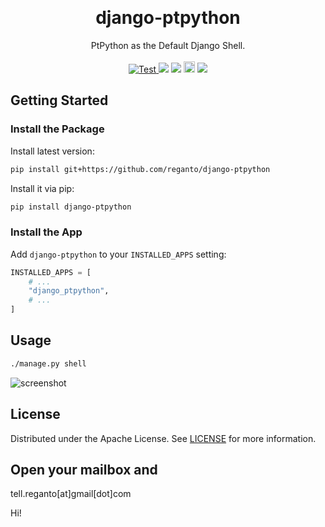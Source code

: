 <a id="top"></a>
<br />

<div align="center">
  <h1>django-ptpython</h1>
  <p align="center">
    PtPython as the Default Django Shell.
    <br />
    <br />
    <a href="https://github.com/reganto/django-ptpython/actions?query=workflow%3ALinters+event%3Apush+branch%3Amaster" target="_blank">
    <img src="https://github.com/reganto/django-ptpython/workflows/Linters/badge.svg?event=push&branch=master" alt="Test">
    </a>
    <a href="https://github.com/reganto/django-ptpython/issues"><img src="https://img.shields.io/github/issues/reganto/django-ptpython"></a> <a href="https://github.com/reganto/django-ptpython/blob/master/LICENSE.txt"><img src="https://img.shields.io/github/license/reganto/django-ptpython"></a>  <a href="https://badge.fury.io/py/django-ptpython"><img src="https://badge.fury.io/py/django-ptpython.svg" alt="PyPI version" height="18"></a> <a href="https://pepy.tech/project/django-ptpython"><img src="https://pepy.tech/badge/django-ptpython"/></a>
  </p>
</div>

<!-- Getting Started -->

## Getting Started

### Install the Package

Install latest version:

```bash
pip install git+https://github.com/reganto/django-ptpython
```

Install it via pip:

```bash
pip install django-ptpython
```

### Install the App

Add `django-ptpython` to your `INSTALLED_APPS` setting:

```python
INSTALLED_APPS = [
    # ...
    "django_ptpython",
    # ...
]
```

<!-- USAGE EXAMPLES -->

## Usage

```bash
./manage.py shell
```

![screenshot](https://user-images.githubusercontent.com/29402115/164965563-5d2091ef-e880-49a3-bef9-f1fc49419e54.png)

<!-- LICENSE -->

## License

Distributed under the Apache License. See [LICENSE](https://github.com/reganto/django-ptpython/blob/master/LICENSE.txt) for more information.

<!-- CONTACT -->

## Open your mailbox and

tell.reganto[at]gmail[dot]com

Hi!
